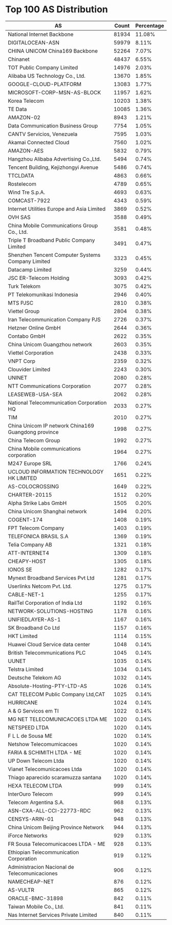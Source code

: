 # Top 100 AS Distribution
| AS | Count | Percentage |
|----|----|----|
| National Internet Backbone | 81934 | 11.08% |
| DIGITALOCEAN-ASN | 59979 | 8.11% |
| CHINA UNICOM China169 Backbone | 52264 | 7.07% |
| Chinanet | 48437 | 6.55% |
| TOT Public Company Limited | 14976 | 2.03% |
| Alibaba US Technology Co., Ltd. | 13670 | 1.85% |
| GOOGLE-CLOUD-PLATFORM | 13083 | 1.77% |
| MICROSOFT-CORP-MSN-AS-BLOCK | 11957 | 1.62% |
| Korea Telecom | 10203 | 1.38% |
| TE Data | 10085 | 1.36% |
| AMAZON-02 | 8943 | 1.21% |
| Data Communication Business Group | 7754 | 1.05% |
| CANTV Servicios, Venezuela | 7595 | 1.03% |
| Akamai Connected Cloud | 7560 | 1.02% |
| AMAZON-AES | 5832 | 0.79% |
| Hangzhou Alibaba Advertising Co.,Ltd. | 5494 | 0.74% |
| Tencent Building, Kejizhongyi Avenue | 5486 | 0.74% |
| TTCLDATA | 4863 | 0.66% |
| Rostelecom | 4789 | 0.65% |
| Wind Tre S.p.A. | 4693 | 0.63% |
| COMCAST-7922 | 4343 | 0.59% |
| Internet Utilities Europe and Asia Limited | 3869 | 0.52% |
| OVH SAS | 3588 | 0.49% |
| China Mobile Communications Group Co., Ltd. | 3581 | 0.48% |
| Triple T Broadband Public Company Limited | 3491 | 0.47% |
| Shenzhen Tencent Computer Systems Company Limited | 3323 | 0.45% |
| Datacamp Limited | 3259 | 0.44% |
| JSC ER-Telecom Holding | 3093 | 0.42% |
| Turk Telekom | 3075 | 0.42% |
| PT Telekomunikasi Indonesia | 2946 | 0.40% |
| MTS PJSC | 2810 | 0.38% |
| Viettel Group | 2804 | 0.38% |
| Iran Telecommunication Company PJS | 2726 | 0.37% |
| Hetzner Online GmbH | 2644 | 0.36% |
| Contabo GmbH | 2622 | 0.35% |
| China Unicom Guangzhou network | 2603 | 0.35% |
| Viettel Corporation | 2438 | 0.33% |
| VNPT Corp | 2359 | 0.32% |
| Clouvider Limited | 2243 | 0.30% |
| UNINET | 2080 | 0.28% |
| NTT Communications Corporation | 2077 | 0.28% |
| LEASEWEB-USA-SEA | 2062 | 0.28% |
| National Telecommunication Corporation HQ | 2033 | 0.27% |
| TIM | 2010 | 0.27% |
| China Unicom IP network China169 Guangdong province | 1998 | 0.27% |
| China Telecom Group | 1992 | 0.27% |
| China Mobile communications corporation | 1964 | 0.27% |
| M247 Europe SRL | 1766 | 0.24% |
| UCLOUD INFORMATION TECHNOLOGY HK LIMITED | 1651 | 0.22% |
| AS-COLOCROSSING | 1649 | 0.22% |
| CHARTER-20115 | 1512 | 0.20% |
| Alpha Strike Labs GmbH | 1505 | 0.20% |
| China Unicom Shanghai network | 1494 | 0.20% |
| COGENT-174 | 1408 | 0.19% |
| FPT Telecom Company | 1403 | 0.19% |
| TELEFONICA BRASIL S.A | 1369 | 0.19% |
| Telia Company AB | 1321 | 0.18% |
| ATT-INTERNET4 | 1309 | 0.18% |
| CHEAPY-HOST | 1305 | 0.18% |
| IONOS SE | 1282 | 0.17% |
| Mynext Broadband Services Pvt Ltd | 1281 | 0.17% |
| Userlinks Netcom Pvt. Ltd. | 1275 | 0.17% |
| CABLE-NET-1 | 1255 | 0.17% |
| RailTel Corporation of India Ltd | 1192 | 0.16% |
| NETWORK-SOLUTIONS-HOSTING | 1178 | 0.16% |
| UNIFIEDLAYER-AS-1 | 1167 | 0.16% |
| SK Broadband Co Ltd | 1157 | 0.16% |
| HKT Limited | 1114 | 0.15% |
| Huawei Cloud Service data center | 1048 | 0.14% |
| British Telecommunications PLC | 1045 | 0.14% |
| UUNET | 1035 | 0.14% |
| Telstra Limited | 1034 | 0.14% |
| Deutsche Telekom AG | 1032 | 0.14% |
| Absolute-Hosting-PTY-LTD-AS | 1026 | 0.14% |
| CAT TELECOM Public Company Ltd,CAT | 1025 | 0.14% |
| HURRICANE | 1024 | 0.14% |
| A & G Servicos em TI | 1022 | 0.14% |
| MG NET TELECOMUNICACOES LTDA ME | 1020 | 0.14% |
| NETSPEED LTDA | 1020 | 0.14% |
| F L L de Sousa ME | 1020 | 0.14% |
| Netshow Telecomumicacoes | 1020 | 0.14% |
| FARIA & SCHIMITH LTDA - ME | 1020 | 0.14% |
| UP Down Telecom Ltda | 1020 | 0.14% |
| Vianet Telecomunicacoes Ltda | 1020 | 0.14% |
| Thiago aparecido scaramuzza santana | 1020 | 0.14% |
| HEXA TELECOM LTDA | 999 | 0.14% |
| InterOuro Telecom | 999 | 0.14% |
| Telecom Argentina S.A. | 968 | 0.13% |
| ASN-CXA-ALL-CCI-22773-RDC | 962 | 0.13% |
| CENSYS-ARIN-01 | 948 | 0.13% |
| China Unicom Beijing Province Network | 944 | 0.13% |
| iForce Networks | 929 | 0.13% |
| FR Sousa Telecomunicacoes LTDA - ME | 928 | 0.13% |
| Ethiopian Telecommunication Corporation | 919 | 0.12% |
| Administracion Nacional de Telecomunicaciones | 906 | 0.12% |
| NAMECHEAP-NET | 876 | 0.12% |
| AS-VULTR | 865 | 0.12% |
| ORACLE-BMC-31898 | 842 | 0.11% |
| Taiwan Mobile Co., Ltd. | 841 | 0.11% |
| Nas Internet Services Private Limited | 840 | 0.11% |
